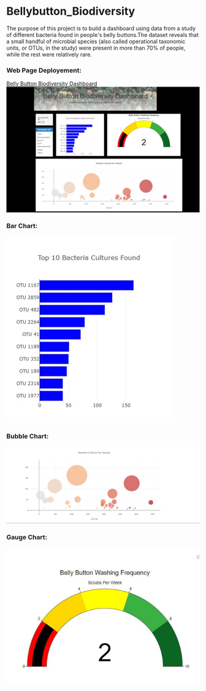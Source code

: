 # Bellybutton_Biodiversity
The purpose of this project is to build a dashboard using data from a study of different bacteria found in people's belly buttons.The dataset reveals that a small handful of microbial species (also called operational taxonomic units, or OTUs, in the study) were present in more than 70% of people, while the rest were relatively rare.

### Web Page Deployement:
[Belly Button Biodiversity Dashboard](https://shivam0921.github.io/Bellybutton_Biodiversity/)
![](https://github.com/shivam0921/Bellybutton_Biodiversity/blob/main/images/Dashboard%20Snapshot.JPG)

### Bar Chart:
![Bar Chart](https://github.com/shivam0921/Bellybutton_Biodiversity/blob/main/images/Bar%20Chart.JPG)

### Bubble Chart:
![Bubble Chart](https://github.com/shivam0921/Bellybutton_Biodiversity/blob/main/images/Bubble%20Chart.JPG)

### Gauge Chart:
![Gauge Chart](https://github.com/shivam0921/Bellybutton_Biodiversity/blob/main/images/Gauge.JPG)
